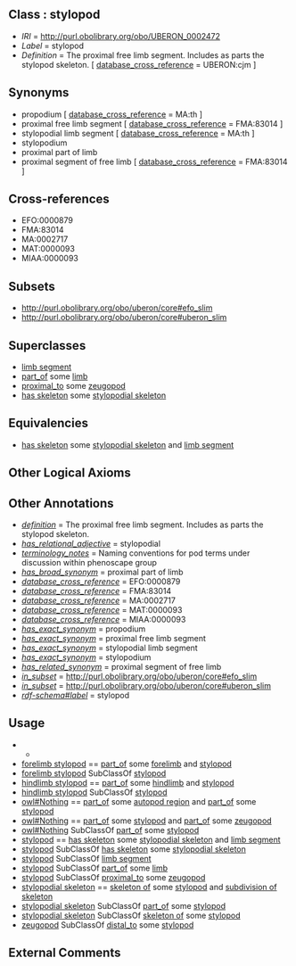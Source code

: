 
## Class : stylopod

 * *IRI* = http://purl.obolibrary.org/obo/UBERON_0002472
 * *Label* = stylopod
 * *Definition* = The proximal free limb segment. Includes as parts the stylopod skeleton. [ [database_cross_reference](../../ef/oboInOwl#hasDbXref.md) = UBERON:cjm ]

## Synonyms

 * propodium [ [database_cross_reference](../../ef/oboInOwl#hasDbXref.md) = MA:th ]
 * proximal free limb segment [ [database_cross_reference](../../ef/oboInOwl#hasDbXref.md) = FMA:83014 ]
 * stylopodial limb segment [ [database_cross_reference](../../ef/oboInOwl#hasDbXref.md) = MA:th ]
 * stylopodium
 * proximal part of limb
 * proximal segment of free limb [ [database_cross_reference](../../ef/oboInOwl#hasDbXref.md) = FMA:83014 ]

## Cross-references

 * EFO:0000879
 * FMA:83014
 * MA:0002717
 * MAT:0000093
 * MIAA:0000093

## Subsets

 * http://purl.obolibrary.org/obo/uberon/core#efo_slim
 * http://purl.obolibrary.org/obo/uberon/core#uberon_slim

## Superclasses

 * [limb segment](../../UBERON/29/UBERON_0002529.md)
 * [part_of](../../BFO/50/BFO_0000050.md) some [limb](../../UBERON/01/UBERON_0002101.md)
 * [proximal_to](../../BSPO/00/BSPO_0000100.md) some [zeugopod](../../UBERON/71/UBERON_0002471.md)
 * [has skeleton](../../RO/51/RO_0002551.md) some [stylopodial skeleton](../../UBERON/83/UBERON_0011583.md)

## Equivalencies

 * [has skeleton](../../RO/51/RO_0002551.md) some [stylopodial skeleton](../../UBERON/83/UBERON_0011583.md) and [limb segment](../../UBERON/29/UBERON_0002529.md)

## Other Logical Axioms


## Other Annotations

 * *[definition](../../IAO/15/IAO_0000115.md)* = The proximal free limb segment. Includes as parts the stylopod skeleton.
 * *[has_relational_adjective](../../UBPROP/07/UBPROP_0000007.md)* = stylopodial
 * *[terminology_notes](../../UBPROP/13/UBPROP_0000013.md)* = Naming conventions for pod terms under discussion within phenoscape group
 * *[has_broad_synonym](../../ym/oboInOwl#hasBroadSynonym.md)* = proximal part of limb
 * *[database_cross_reference](../../ef/oboInOwl#hasDbXref.md)* = EFO:0000879
 * *[database_cross_reference](../../ef/oboInOwl#hasDbXref.md)* = FMA:83014
 * *[database_cross_reference](../../ef/oboInOwl#hasDbXref.md)* = MA:0002717
 * *[database_cross_reference](../../ef/oboInOwl#hasDbXref.md)* = MAT:0000093
 * *[database_cross_reference](../../ef/oboInOwl#hasDbXref.md)* = MIAA:0000093
 * *[has_exact_synonym](../../ym/oboInOwl#hasExactSynonym.md)* = propodium
 * *[has_exact_synonym](../../ym/oboInOwl#hasExactSynonym.md)* = proximal free limb segment
 * *[has_exact_synonym](../../ym/oboInOwl#hasExactSynonym.md)* = stylopodial limb segment
 * *[has_exact_synonym](../../ym/oboInOwl#hasExactSynonym.md)* = stylopodium
 * *[has_related_synonym](../../ym/oboInOwl#hasRelatedSynonym.md)* = proximal segment of free limb
 * *[in_subset](../../et/oboInOwl#inSubset.md)* = http://purl.obolibrary.org/obo/uberon/core#efo_slim
 * *[in_subset](../../et/oboInOwl#inSubset.md)* = http://purl.obolibrary.org/obo/uberon/core#uberon_slim
 * *[rdf-schema#label](../../el/rdf-schema#label.md)* = stylopod

## Usage

 * -
 * [forelimb stylopod](../../UBERON/22/UBERON_0003822.md) == [part_of](../../BFO/50/BFO_0000050.md) some [forelimb](../../UBERON/02/UBERON_0002102.md) and [stylopod](../../UBERON/72/UBERON_0002472.md)
 * [forelimb stylopod](../../UBERON/22/UBERON_0003822.md) SubClassOf [stylopod](../../UBERON/72/UBERON_0002472.md)
 * [hindlimb stylopod](../../UBERON/76/UBERON_0000376.md) == [part_of](../../BFO/50/BFO_0000050.md) some [hindlimb](../../UBERON/03/UBERON_0002103.md) and [stylopod](../../UBERON/72/UBERON_0002472.md)
 * [hindlimb stylopod](../../UBERON/76/UBERON_0000376.md) SubClassOf [stylopod](../../UBERON/72/UBERON_0002472.md)
 * [owl#Nothing](../../ng/owl#Nothing.md) == [part_of](../../BFO/50/BFO_0000050.md) some [autopod region](../../UBERON/70/UBERON_0002470.md) and [part_of](../../BFO/50/BFO_0000050.md) some [stylopod](../../UBERON/72/UBERON_0002472.md)
 * [owl#Nothing](../../ng/owl#Nothing.md) == [part_of](../../BFO/50/BFO_0000050.md) some [stylopod](../../UBERON/72/UBERON_0002472.md) and [part_of](../../BFO/50/BFO_0000050.md) some [zeugopod](../../UBERON/71/UBERON_0002471.md)
 * [owl#Nothing](../../ng/owl#Nothing.md) SubClassOf [part_of](../../BFO/50/BFO_0000050.md) some [stylopod](../../UBERON/72/UBERON_0002472.md)
 * [stylopod](../../UBERON/72/UBERON_0002472.md) == [has skeleton](../../RO/51/RO_0002551.md) some [stylopodial skeleton](../../UBERON/83/UBERON_0011583.md) and [limb segment](../../UBERON/29/UBERON_0002529.md)
 * [stylopod](../../UBERON/72/UBERON_0002472.md) SubClassOf [has skeleton](../../RO/51/RO_0002551.md) some [stylopodial skeleton](../../UBERON/83/UBERON_0011583.md)
 * [stylopod](../../UBERON/72/UBERON_0002472.md) SubClassOf [limb segment](../../UBERON/29/UBERON_0002529.md)
 * [stylopod](../../UBERON/72/UBERON_0002472.md) SubClassOf [part_of](../../BFO/50/BFO_0000050.md) some [limb](../../UBERON/01/UBERON_0002101.md)
 * [stylopod](../../UBERON/72/UBERON_0002472.md) SubClassOf [proximal_to](../../BSPO/00/BSPO_0000100.md) some [zeugopod](../../UBERON/71/UBERON_0002471.md)
 * [stylopodial skeleton](../../UBERON/83/UBERON_0011583.md) == [skeleton of](../../RO/76/RO_0002576.md) some [stylopod](../../UBERON/72/UBERON_0002472.md) and [subdivision of skeleton](../../UBERON/12/UBERON_0010912.md)
 * [stylopodial skeleton](../../UBERON/83/UBERON_0011583.md) SubClassOf [part_of](../../BFO/50/BFO_0000050.md) some [stylopod](../../UBERON/72/UBERON_0002472.md)
 * [stylopodial skeleton](../../UBERON/83/UBERON_0011583.md) SubClassOf [skeleton of](../../RO/76/RO_0002576.md) some [stylopod](../../UBERON/72/UBERON_0002472.md)
 * [zeugopod](../../UBERON/71/UBERON_0002471.md) SubClassOf [distal_to](../../BSPO/97/BSPO_0000097.md) some [stylopod](../../UBERON/72/UBERON_0002472.md)

## External Comments

